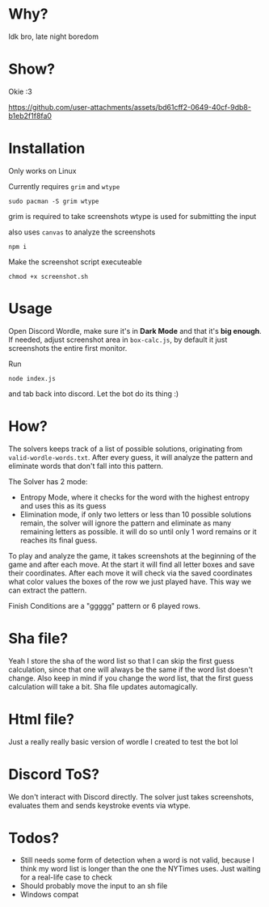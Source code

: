 # Why?
Idk bro, late night boredom

# Show?
Okie :3

https://github.com/user-attachments/assets/bd61cff2-0649-40cf-9db8-b1eb2f1f8fa0

# Installation
Only works on Linux

Currently requires `grim` and `wtype`
```
sudo pacman -S grim wtype
```
grim is required to take screenshots
wtype is used for submitting the input

also uses `canvas` to analyze the screenshots
```
npm i
```

Make the screenshot script executeable
```
chmod +x screenshot.sh
```

# Usage
Open Discord Wordle, make sure it's in **Dark Mode** and that it's **big enough**.
If needed, adjust screenshot area in `box-calc.js`, by default it just screenshots the entire first monitor.

Run
```
node index.js
```
and tab back into discord. 
Let the bot do its thing :)


# How?
The solvers keeps track of a list of possible solutions, originating from `valid-wordle-words.txt`.
After every guess, it will analyze the pattern and eliminate words that don't fall into this pattern.

The Solver has 2 mode:
- Entropy Mode, where it checks for the word with the highest entropy and uses this as its guess
- Elimination mode, if only two letters or less than 10 possible solutions remain, the solver will ignore the pattern and eliminate as many remaining letters as possible.
it will do so until only 1 word remains or it reaches its final guess.

To play and analyze the game, it takes screenshots at the beginning of the game and after each move.
At the start it will find all letter boxes and save their coordinates.
After each move it will check via the saved coordinates what color values the boxes of the row we just played have. This way we can extract the pattern.

Finish Conditions are a "ggggg" pattern or 6 played rows.

# Sha file?
Yeah I store the sha of the word list so that I can skip the first guess calculation, since that one will always be the same if the word list doesn't change.
Also keep in mind if you change the word list, that the first guess calculation will take a bit.
Sha file updates automagically.

# Html file?
Just a really really basic version of wordle I created to test the bot lol

# Discord ToS?
We don't interact with Discord directly. The solver just takes screenshots, evaluates them and sends keystroke events via wtype.

# Todos?
- Still needs some form of detection when a word is not valid, because I think my word list is longer than the one the NYTimes uses. Just waiting for a real-life case to check
- Should probably move the input to an sh file
- Windows compat
